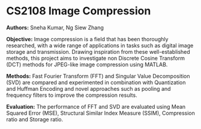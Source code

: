 # CS2108 Image Compression

**Authors:** Sneha Kumar, Ng Siew Zhang

**Objective:** Image compression is a field that has been thoroughly researched, with a wide range of applications in tasks such as digital image storage and transmission. Drawing inspiration from these well-established methods, this project aims to investigate non Discrete Cosine Transform (DCT) methods for JPEG-like image compression using MATLAB. 

**Methods:** Fast Fourier Transform (FFT) and Singular Value Decomposition (SVD) are compared and experimented in combination with Quantization and Huffman Encoding and novel approaches such as pooling and frequency filters to improve the compression results. 

**Evaluation:** The performance of FFT and SVD are evaluated using Mean Squared Error (MSE), Structural Similar Index Measure (SSIM), Compression ratio and Storage ratio.

